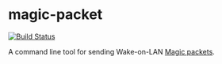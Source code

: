 magic-packet
============

[![Build Status](https://travis-ci.org/arminha/magic-packet.svg?branch=master)](https://travis-ci.org/arminha/magic-packet)

A command line tool for sending Wake-on-LAN [Magic packets](https://en.wikipedia.org/wiki/Wake-on-LAN#Magic_packet).

